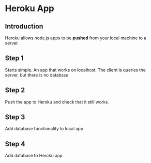 # Heroku App

## Introduction

Heroku allows node.js apps to be **pushed** from your local machine to a server.

## Step 1

Starts simple. An app that works on localhost. The client is queries the server, but there is no database

## Step 2

Push the app to Heroku and check that it still works.

## Step 3

Add database functionality to local app

## Step 4

Add database to Heroku app
